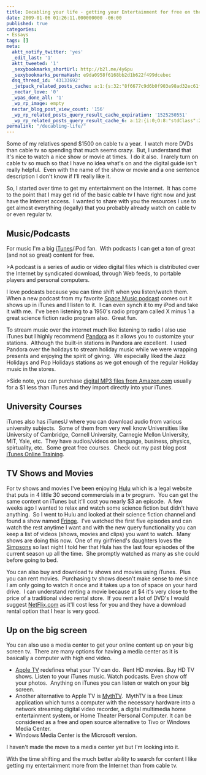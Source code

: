 ```yaml
---
title: Decabling your life - getting your Entertainment for free on the Internet
date: 2009-01-06 01:26:11.000000000 -06:00
published: true
categories:
- Essays
tags: []
meta:
  aktt_notify_twitter: 'yes'
  _edit_last: '1'
  aktt_tweeted: '1'
  _sexybookmarks_shortUrl: http://b2l.me/4y6pu
  _sexybookmarks_permaHash: e9da0958f6168bb2d1b622f499dcebec
  dsq_thread_id: '43133692'
  _jetpack_related_posts_cache: a:1:{s:32:"8f6677c9d6b0f903e98ad32ec61f8deb";a:2:{s:7:"expires";i:1495394529;s:7:"payload";a:3:{i:0;a:1:{s:2:"id";i:8352;}i:1;a:1:{s:2:"id";i:3229;}i:2;a:1:{s:2:"id";i:1360;}}}}
  _nectar_love: '0'
  _wpas_done_all: '1'
  _wp_rp_image: empty
  nectar_blog_post_view_count: '156'
  _wp_rp_related_posts_query_result_cache_expiration: '1525250551'
  _wp_rp_related_posts_query_result_cache_6: a:12:{i:0;O:8:"stdClass":2:{s:7:"post_id";s:4:"2074";s:5:"score";s:17:"90.52322838732805";}i:1;O:8:"stdClass":2:{s:7:"post_id";s:4:"1251";s:5:"score";s:17:"54.75772569592788";}i:2;O:8:"stdClass":2:{s:7:"post_id";s:3:"704";s:5:"score";s:18:"47.417468545055414";}i:3;O:8:"stdClass":2:{s:7:"post_id";s:3:"363";s:5:"score";s:18:"46.971181442410206";}i:4;O:8:"stdClass":2:{s:7:"post_id";s:4:"1423";s:5:"score";s:17:"41.10704492161477";}i:5;O:8:"stdClass":2:{s:7:"post_id";s:3:"686";s:5:"score";s:17:"41.10704492161477";}i:6;O:8:"stdClass":2:{s:7:"post_id";s:3:"850";s:5:"score";s:18:"40.350172049981275";}i:7;O:8:"stdClass":2:{s:7:"post_id";s:4:"1453";s:5:"score";s:18:"38.534269529191455";}i:8;O:8:"stdClass":2:{s:7:"post_id";s:4:"8086";s:5:"score";s:18:"35.786525847083055";}i:9;O:8:"stdClass":2:{s:7:"post_id";s:4:"4580";s:5:"score";s:18:"35.786525847083055";}i:10;O:8:"stdClass":2:{s:7:"post_id";s:4:"2861";s:5:"score";s:18:"35.786525847083055";}i:11;O:8:"stdClass":2:{s:7:"post_id";s:3:"747";s:5:"score";s:18:"35.786525847083055";}}
permalink: "/decabling-life/"
---
```

<p>Some of my relatives spend $1500 on cable tv a year.  I watch more DVDs than cable tv so spending that much seems crazy.  But, I understand that it's nice to watch a nice show or movie at times.  I do it also.  I rarely turn on cable tv so much so that I have no idea what's on and the digital guide isn't really helpful.  Even with the name of the show or movie and a one sentence description I don't know if I'll really like it.</p>
<p>So, I started over time to get my entertainment on the Internet.  It has come to the point that I may get rid of the basic cable tv I have right now and just have the Internet access.  I wanted to share with you the resources I use to get almost everything (legally) that you probably already watch on cable tv or even regular tv.</p>
<h2>Music/Podcasts</h2>
<p>For music I'm a big <a href="http://www.apple.com/itunes/" rel="nofollow">iTunes</a>/iPod fan.  With podcasts I can get a ton of great (and not so great) content for free.</p>
>A podcast is a series of audio or video digital files which is distributed over the Internet by syndicated download, through Web feeds, to portable players and personal computers.</p></blockquote>
<p>I love podcasts because you can time shift when you listen/watch them.  When a new podcast from my favorite <a href="http://www.spacemusic.nl" rel="nofollow">Space Music podcast</a> comes out it shows up in iTunes and I listen to it.  I can even synch it to my iPod and take it with me.  I've been listening to a 1950's radio program called X minus 1 a great science fiction radio program also.  Great fun.</p>
<p>To stream music over the internet much like listening to radio I also use iTunes but I highly recommend <a href="http://pandora.com/" rel="nofollow">Pandora</a> as it allows you to customize your stations.  Although the built-in stations in Pandora are excellent.  I used Pandora over the holidays to stream holiday music while we were wrapping presents and enjoying the spirit of giving.  We especially liked the Jazz Holidays and Pop Holidays stations as we got enough of the regular Holiday music in the stores.</p>
>Side note, you can purchase <a href="http://www.amazon.com/MP3-Music-Download/b/ref=sa_menu_dmusic2?ie=UTF8&amp;node=163856011&amp;pf_rd_p=328655101&amp;pf_rd_s=left-nav-1&amp;pf_rd_t=101&amp;pf_rd_i=507846&amp;pf_rd_m=ATVPDKIKX0DER&amp;pf_rd_r=0DPF4RB4KQAFST3YJHQZ" rel="nofollow">digital MP3 files from Amazon.com</a> usually for a $1 less than iTunes and they import directly into your iTunes.</p></blockquote>
<h2>University Courses</h2>
<p>iTunes also has iTunesU where you can download audio from various university subjects.  Some of them from very well know Universities like University of Cambridge, Cornell University, Carnegie Mellon University, MIT, Yale, etc.  They have audios/videos on language, business, physics, spirtuality, etc.  Some great free courses.  Check out my past blog post <a href="https://christopher-sherrod.blisslifepress.com/itunes-online-training/" rel="nofollow">iTunes Online Training</a>.</p>
<h2>TV Shows and Movies</h2>
<p>For tv shows and movies I've been enjoying <a href="http://www.hulu.com/" rel="nofollow">Hulu</a> which is a legal website that puts in 4 little 30 second commercials in a tv program.  You can get the same content on iTunes but it'll cost you nearly $3 an episode.  A few weeks ago I wanted to relax and watch some science fiction but didn't have anything.  So I went to Hulu and looked at their science fiction channel and found a show named <a href="http://www.hulu.com/fringe" rel="nofollow">Fringe</a>.  I've watched the first five episodes and can watch the rest anytime I want and with the new query functionality you can keep a list of videos (shows, movies and clips) you want to watch.  Many shows are doing this now.  One of my girlfriend's daughters loves the <a href="http://www.hulu.com/the-simpsons" rel="nofollow">Simpsons</a> so last night I told her that Hula has the last four episodes of the current season up all the time.  She promptly watched as many as she could before going to bed.</p>
<p>You can also buy and download tv shows and movies using iTunes.  Plus you can rent movies.  Purchasing tv shows doesn't make sense to me since I am only going to watch it once and it takes up a ton of space on your hard drive.  I can understand renting a movie because at $4 it's very close to the price of a traditional video rental store.  If you rent a lot of DVD's I would suggest <a href="http://www.netflix.com/" rel="nofollow">NetFlix.com</a> as it'll cost less for you and they have a download rental option that I hear is very good.</p>
<h2>Up on the big screen</h2>
<p>You can also use a media center to get your online content up on your big screen tv.  There are many options for having a media center as it is basically a computer with high end video.</p>
<ul>
<li><a href="http://www.apple.com/appletv/" rel="nofollow">Apple TV</a> redefines what your TV can do.  Rent HD movies. Buy HD TV shows. Listen to your iTunes music. Watch podcasts. Even show off your photos.  Anything on iTunes you can listen or watch on your big screen.</li>
<li>Another alternative to Apple TV is <a href="http://www.mythtv.org/" rel="nofollow">MythTV</a>.  MythTV is a free Linux application which turns a computer with the necessary hardware into a network streaming digital video recorder, a digital multimedia home entertainment system, or Home Theater Personal Computer. It can be considered as a free and open source alternative to Tivo or Windows Media Center.</li>
<li>Windows Media Center is the Microsoft version.</li>
</ul>
<p>I haven't made the move to a media center yet but I'm looking into it.</p>
<p>With the time shifting and the much better ability to search for content I like getting my entertainment more from the Internet than from cable tv.</p>
